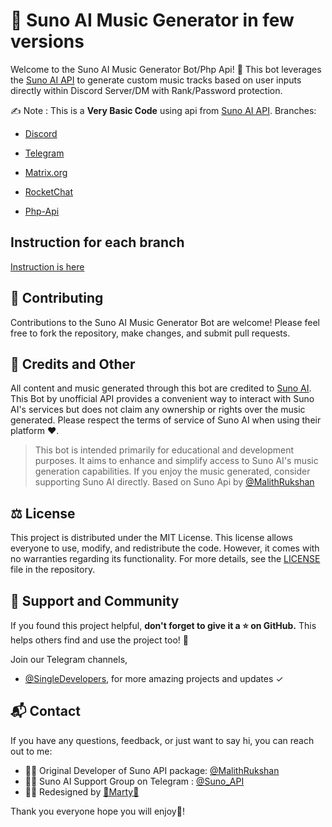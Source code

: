 # 🎵 Suno AI Music Generator in few versions

Welcome to the Suno AI Music Generator Bot/Php Api! 🤖 This bot leverages the [Suno AI API](https://github.com/Malith-Rukshan/Suno-API) to generate custom music tracks based on user inputs directly within Discord Server/DM with Rank/Password protection.

✍️ Note : This is a **Very Basic Code** using api from [Suno AI API](https://github.com/Malith-Rukshan/Suno-API).
Branches:

-  [Discord](https://github.com/AI-Grid/Suno-AI-BOT/tree/discord)

-  [Telegram](https://github.com/AI-Grid/Suno-AI-BOT/tree/telegram)

-  [Matrix.org](https://github.com/AI-Grid/Suno-AI-BOT/tree/matrix.org)

-  [RocketChat](https://github.com/AI-Grid/Suno-AI-BOT/tree/rocketchat)

-  [Php-Api](https://github.com/AI-Grid/Suno-AI-BOT/tree/php-api)

## Instruction for each branch

[Instruction is here](https://github.com/AI-Grid/Suno-AI-BOT/wiki)

## 🤝 Contributing

Contributions to the Suno AI Music Generator Bot are welcome! Please feel free to fork the repository, make changes, and submit pull requests.

## 🎯 Credits and Other
All content and music generated through this bot are credited to [Suno AI](https://suno.ai/). This Bot by unofficial API provides a convenient way to interact with Suno AI's services but does not claim any ownership or rights over the music generated. Please respect  the terms of service of Suno AI when using their platform ❤️.

> This bot is intended primarily for educational and development purposes. It aims to enhance and simplify access to Suno AI's music generation capabilities. If you enjoy the music generated, consider supporting Suno AI directly.
> Based on Suno Api by [@MalithRukshan](https://t.me/MalithRukshan)

## ⚖️ License
This project is distributed under the MIT License. This license allows everyone to use, modify, and redistribute the code. However, it comes with no warranties regarding its functionality. For more details, see the [LICENSE](https://github.com/AI-Grid/Suno-AI-BOT/blob/note/LICENSE) file in the repository.

## 🌟 Support and Community
If you found this project helpful, **don't forget to give it a ⭐ on GitHub.** This helps others find and use the project too! 🫶

Join our Telegram channels, 

- [@SingleDevelopers](https://t.me/SingleDevelopers), for more amazing projects and updates ✓


## 📬 Contact
If you have any questions, feedback, or just want to say hi, you can reach out to me:

  -  🧑‍💻 Original Developer of Suno API package: [@MalithRukshan](https://t.me/MalithRukshan)
  -  🧑‍💻 Suno AI Support Group on Telegram : [@Suno_API](https://t.me/Suno_API)
  -  🧑‍💻 Redesigned by [💖Marty💖](https://my.secondlife.com/martynka.adamski)

Thank you everyone hope you will enjoy💖!
